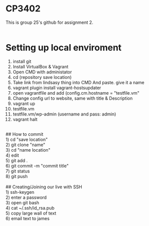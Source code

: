 # CP3402
This is group 25's github for assignment 2. <br>
<br>
# Setting up local enviroment <br>
1) install git <br>
2) Install VirtualBox & Vagrant <br>
3) Open CMD with administator <br>
4) cd (repository save location) <br> 
5) Take link from lindsasy thing into CMD And paste. give it a name <br> 
6) vagrant plugin install vagrant-hostsupdater <br> 
7) open vagrantfile and add (config.cm.hostname = "testfile.vm" <br>
8) Change config url to website, same with title & Description <br> 
9) vagrant up <br> 
10) testfile.vm <br>
11) testfile.vm/wp-admin (username and pass: admin) <br>
12) vagrant halt <br>
<br>
## How to commit <br>
1) cd "save location" <br> 
2) git clone "name" <br>
3) cd "name location" <br>
4) edit <br>
5) git add . <br>
6) git commit -m "commit title" <br>
7) git status <br>
8) git push <br>
<br>
## Creating/Joining our live with SSH <br>
1) ssh-keygen <br>
2) enter a password <br>
3) open git bash <br>
4) cat ~/.ssh/id_rsa.pub <br>
5) copy large wall of text <br> 
6) email text to james <br>
<br> 

